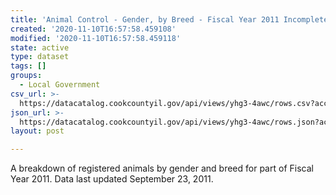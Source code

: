 ```yaml
---
title: 'Animal Control - Gender, by Breed - Fiscal Year 2011 Incomplete'
created: '2020-11-10T16:57:58.459108'
modified: '2020-11-10T16:57:58.459118'
state: active
type: dataset
tags: []
groups:
  - Local Government
csv_url: >-
  https://datacatalog.cookcountyil.gov/api/views/yhg3-4awc/rows.csv?accessType=DOWNLOAD
json_url: >-
  https://datacatalog.cookcountyil.gov/api/views/yhg3-4awc/rows.json?accessType=DOWNLOAD
layout: post

---
```

A breakdown of registered animals by gender and breed for part of Fiscal Year 2011. Data last updated September 23, 2011.
